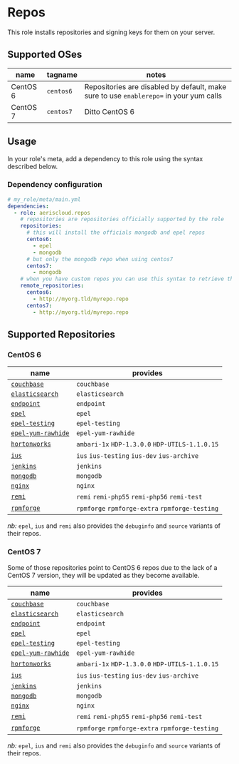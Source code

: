 Repos
=====

This role installs repositories and signing keys for them on your server.

Supported OSes
--------------

name     | tagname   | notes
---------|-----------|---------------------------------------------------------------------------------------
CentOS 6 | `centos6` | Repositories are disabled by default, make sure to use `enablerepo=` in your yum calls
CentOS 7 | `centos7` | Ditto CentOS 6

Usage
-----

In your role's meta, add a dependency to this role using the syntax described below.

### Dependency configuration

```yaml
# my_role/meta/main.yml
dependencies:
  - role: aeriscloud.repos
    # repositories are repositories officially supported by the role
    repositories:
      # this will install the officials mongodb and epel repos
      centos6:
        - epel
        - mongodb
      # but only the mongodb repo when using centos7
      centos7:
        - mongodb
    # when you have custom repos you can use this syntax to retrieve the repo online
    remote_repositories:
      centos6:
        - http://myorg.tld/myrepo.repo
      centos7:
        - http://myorg.tld/myrepo.repo
```

Supported Repositories
----------------------

### CentOS 6

name                                                                          | provides
------------------------------------------------------------------------------|-----------------------------------------------
[`couchbase`](http://www.couchbase.com/)                                      | `couchbase`
[`elasticsearch`](https://www.elastic.co/products/elasticsearch)              | `elasticsearch`
[`endpoint`](https://packages.endpoint.com/)                                  | `endpoint`
[`epel`](https://fedoraproject.org/wiki/EPEL)                                 | `epel`
[`epel-testing`](https://fedoraproject.org/wiki/EPEL/testing)                 | `epel-testing`
[`epel-yum-rawhide`](https://repos.fedorapeople.org/repos/james/yum-rawhide/) | `epel-yum-rawhide`
[`hortonworks`](http://hortonworks.com/)                                      | `ambari-1x` `HDP-1.3.0.0` `HDP-UTILS-1.1.0.15`
[`ius`](https://iuscommunity.org/pages/About.html)                            | `ius` `ius-testing` `ius-dev` `ius-archive`
[`jenkins`](http://jenkins-ci.org/)                                           | `jenkins`
[`mongodb`](http://mongodb.org/)                                              | `mongodb`
[`nginx`](http://nginx.org/)                                                  | `nginx`
[`remi`](http://rpms.famillecollet.com/)                                      | `remi` `remi-php55` `remi-php56` `remi-test`
[`rpmforge`](http://repoforge.org/)                                           | `rpmforge` `rpmforge-extra` `rpmforge-testing`

_nb:_ `epel`, `ius` and `remi` also provides the `debuginfo` and `source` variants of their repos.

### CentOS 7

Some of those repositories point to CentOS 6 repos due to the lack of a CentOS 7 version, they will be updated as they
become available.

name                                                                          | provides
------------------------------------------------------------------------------|-----------------------------------------------
[`couchbase`](http://www.couchbase.com/)                                      | `couchbase`
[`elasticsearch`](https://www.elastic.co/products/elasticsearch)              | `elasticsearch`
[`endpoint`](https://packages.endpoint.com/)                                  | `endpoint`
[`epel`](https://fedoraproject.org/wiki/EPEL)                                 | `epel`
[`epel-testing`](https://fedoraproject.org/wiki/EPEL/testing)                 | `epel-testing`
[`epel-yum-rawhide`](https://repos.fedorapeople.org/repos/james/yum-rawhide/) | `epel-yum-rawhide`
[`hortonworks`](http://hortonworks.com/)                                      | `ambari-1x` `HDP-1.3.0.0` `HDP-UTILS-1.1.0.15`
[`ius`](https://iuscommunity.org/pages/About.html)                            | `ius` `ius-testing` `ius-dev` `ius-archive`
[`jenkins`](http://jenkins-ci.org/)                                           | `jenkins`
[`mongodb`](http://mongodb.org/)                                              | `mongodb`
[`nginx`](http://nginx.org/)                                                  | `nginx`
[`remi`](http://rpms.famillecollet.com/)                                      | `remi` `remi-php55` `remi-php56` `remi-test`
[`rpmforge`](http://repoforge.org/)                                           | `rpmforge` `rpmforge-extra` `rpmforge-testing`

_nb:_ `epel`, `ius` and `remi` also provides the `debuginfo` and `source` variants of their repos.

